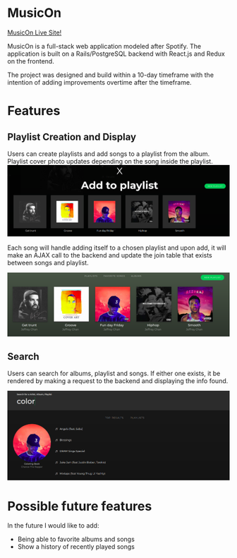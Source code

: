 # MusicOn

[MusicOn Live Site!](https://spotify-clone-musicon.herokuapp.com/#/)

MusicOn is a full-stack web application modeled after Spotify.
The application is built on a Rails/PostgreSQL backend with React.js and Redux on the frontend.

The project was designed and build within a 10-day timeframe with the intention of adding improvements overtime after the timeframe.

# Features

## Playlist Creation and Display

Users can create playlists and add songs to a playlist from the album. Playlist cover photo updates depending on the song inside the playlist.
![Add to Playlist](https://github.com/jechan6/Spotify-Clone/blob/master/docs/images/AddToPlaylist.png?raw=true)

Each song will handle adding itself to a chosen playlist and upon add, it will make an AJAX call to the backend and update the join table that exists between songs and playlist.

![Playlist List](https://github.com/jechan6/Spotify-Clone/blob/master/docs/images/PlaylistIndex.png?raw=true)

## Search

Users can search for albums, playlist and songs. If either one exists, it be rendered by making a request to the backend and displaying the info found.

![Search Image](https://github.com/jechan6/Spotify-Clone/blob/master/docs/images/Screenshot%20from%202018-08-17%2015-53-12.png?raw=true)

# Possible future features

In the future I would like to add:
  - Being able to favorite albums and songs
  - Show a history of recently played songs
